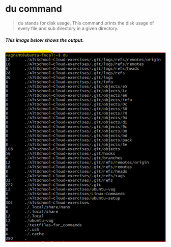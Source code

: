 # du command

> du stands for disk usage. This command prints the disk usage of every file and sub directory in a given directory.

##### This image below shows the output.<br>
![Image showing the use of du command and its output](/Linux-Commands/image/dusnip.png "output of du command")
